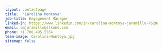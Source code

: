```yaml
---
layout: contactpage
title:  "Carolina Montoya"
job-title: Engagement Manager
linked-in: https://www.linkedin.com/in/carolina-montoya-jaramillo-7628a845/
email: cmjaramillo@slkone.com
phone: +1 786.495.5554
team-image: Carolina-Montoya.jpg
sitemap: false
---
```

